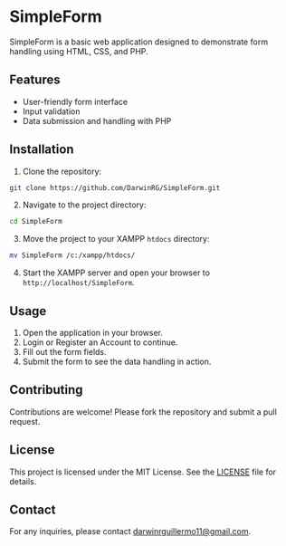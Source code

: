 # SimpleForm

SimpleForm is a basic web application designed to demonstrate form handling using HTML, CSS, and PHP.

## Features

- User-friendly form interface
- Input validation
- Data submission and handling with PHP

## Installation

1. Clone the repository:
  ```bash
  git clone https://github.com/DarwinRG/SimpleForm.git
  ```
2. Navigate to the project directory:
  ```bash
  cd SimpleForm
  ```
3. Move the project to your XAMPP `htdocs` directory:
  ```bash
  mv SimpleForm /c:/xampp/htdocs/
  ```
4. Start the XAMPP server and open your browser to `http://localhost/SimpleForm`.

## Usage

1. Open the application in your browser.
2. Login or Register an Account to continue.
3. Fill out the form fields.
4. Submit the form to see the data handling in action.

## Contributing

Contributions are welcome! Please fork the repository and submit a pull request.

## License

This project is licensed under the MIT License. See the [LICENSE](LICENSE) file for details.

## Contact

For any inquiries, please contact [darwinrguillermo11@gmail.com](mailto:darwinrguillermo11@gmail.com).
